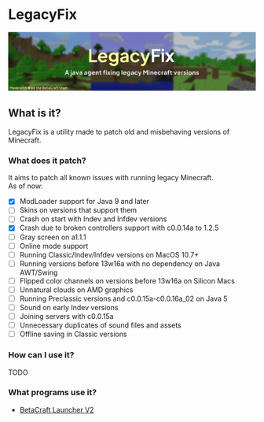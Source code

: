 # LegacyFix
![](/.github/img/banner.webp)

## What is it?
LegacyFix is a utility made to patch old and misbehaving versions of Minecraft.

### What does it patch?
It aims to patch all known issues with running legacy Minecraft.<br>
As of now:
- [x] ModLoader support for Java 9 and later
- [ ] Skins on versions that support them
- [ ] Crash on start with Indev and Infdev versions
- [x] Crash due to broken controllers support with c0.0.14a to 1.2.5
- [ ] Gray screen on a1.1.1
- [ ] Online mode support
- [ ] Running Classic/Indev/Infdev versions on MacOS 10.7+
- [ ] Running versions before 13w16a with no dependency on Java AWT/Swing
- [ ] Flipped color channels on versions before 13w16a on Silicon Macs
- [ ] Unnatural clouds on AMD graphics
- [ ] Running Preclassic versions and c0.0.15a-c0.0.16a_02 on Java 5
- [ ] Sound on early Indev versions
- [ ] Joining servers with c0.0.15a
- [ ] Unnecessary duplicates of sound files and assets
- [ ] Offline saving in Classic versions

### How can I use it?
TODO

### What programs use it?
- [BetaCraft Launcher V2](https://github.com/betacraftuk/betacraft-launcher/tree/v2)
